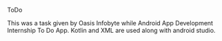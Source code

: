 ToDo

This was a task given by Oasis Infobyte while Android App Development Internship To Do App. Kotlin and XML are used along with android studio.
